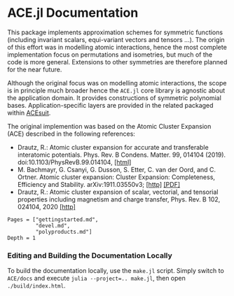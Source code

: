 
# ACE.jl Documentation

This package implements approximation schemes for symmetric functions (including invariant scalars, equi-variant vectors and tensors ...). The origin of this effort was in modelling atomic interactions, hence the most complete implementation focus on permutations and isometries, but much of the code is more general. Extensions to other symmetries are therefore planned for the near future. 

Although the original focus was on modelling atomic interactions, the scope is in principle much broader hence the `ACE.jl` core library is agnostic about the application domain. It provides constructions of symmetric polynomial bases. Application-specific layers are provided in the related packaged within [ACEsuit](https://github.com/ACEsuit).

The original implemention was based on the Atomic Cluster Expansion (ACE) described in the following references:

* Drautz, R.: Atomic cluster expansion for accurate and transferable interatomic potentials. Phys. Rev. B Condens. Matter. 99, 014104 (2019). doi:10.1103/PhysRevB.99.014104, [[html]](https://journals.aps.org/prb/abstract/10.1103/PhysRevB.99.014104)
* M. Bachmayr, G. Csanyi, G. Dusson, S. Etter, C. van der Oord, and C. Ortner. Atomic cluster expansion: Cluster Expansion: Completeness, Efficiency and Stability. arXiv:1911.03550v3; [[http]](https://arxiv.org/abs/1911.03550) [[PDF]](https://arxiv.org/pdf/1911.03550.pdf)
* Drautz, R.: Atomic cluster expansion of scalar, vectorial, and tensorial properties including magnetism and charge transfer, Phys. Rev. B 102, 024104, 2020 [[http]](https://journals.aps.org/prb/abstract/10.1103/PhysRevB.102.024104)



```@contents
Pages = ["gettingstarted.md",
         "devel.md",
         "polyproducts.md"]
Depth = 1
```

### Editing and Building the Documentation Locally

To build the documentation locally, use the `make.jl` script. Simply switch to `ACE/docs` and execute `julia --project=.. make.jl`, then open `./build/index.html`.
